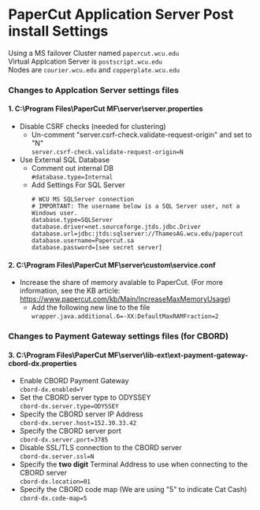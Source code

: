 # PaperCut Application Server Post install Settings
Using a MS failover Cluster named `papercut.wcu.edu`  
Virtual Applcation Server is `postscript.wcu.edu`  
Nodes are `courier.wcu.edu` and `copperplate.wcu.edu`  

### Changes to Applcation Server settings files

#### 1. C:\Program Files\PaperCut MF\server\server.properties

* Disable CSRF checks (needed for clustering)
  * Un-comment "server.csrf-check.validate-request-origin" and set to "N"  
    `server.csrf-check.validate-request-origin=N`
* Use External SQL Database
  * Comment out internal DB  
    `#database.type=Internal` 
  * Add Settings For SQL Server
    ```
    # WCU MS SQLServer connection
    # IMPORTANT: The username below is a SQL Server user, not a Windows user.
    database.type=SQLServer
    database.driver=net.sourceforge.jtds.jdbc.Driver
    database.url=jdbc:jtds:sqlserver://ThamesAG.wcu.edu/papercut
    database.username=Papercut.sa
    database.password=[see secret server]
    ```
#### 2. C:\Program Files\PaperCut MF\server\custom\service.conf

* Increase the share of memory avalable to PaperCut. (For more information, see the KB article: https://www.papercut.com/kb/Main/IncreaseMaxMemoryUsage)  
  * Add the following new line to the file  
    `wrapper.java.additional.6=-XX:DefaultMaxRAMFraction=2`
### Changes to Payment Gateway settings files (for CBORD)

#### 3. C:\Program Files\PaperCut MF\server\lib-ext\ext-payment-gateway-cbord-dx.properties

* Enable CBORD Payment Gateway  
    `cbord-dx.enabled=Y`
* Set the CBORD server type to ODYSSEY  
    `cbord-dx.server.type=ODYSSEY`
 * Specify the CBORD server IP Address  
    `cbord-dx.server.host=152.30.33.42`
 * Specify the CBORD server port  
    `cbord-dx.server.port=3785` 
 * Disable SSL/TLS connection to the CBORD server  
    `cbord-dx.server.ssl=N`
 * Specify the **two digit** Terminal Address to use when connecting to the CBORD server  
    `cbord-dx.location=01`
  * Specify the CBORD code map (We are using "5" to indicate Cat Cash)  
    `cbord-dx.code-map=5`    
